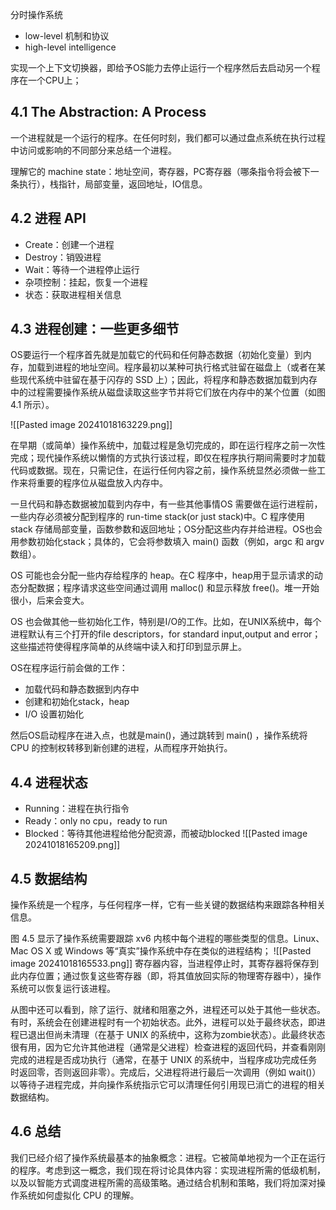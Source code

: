分时操作系统
- low-level 机制和协议
- high-level intelligence

实现一个上下文切换器，即给予OS能力去停止运行一个程序然后去启动另一个程序在一个CPU上；


## 4.1 The Abstraction: A Process
一个进程就是一个运行的程序。在任何时刻，我们都可以通过盘点系统在执行过程中访问或影响的不同部分来总结一个进程。

理解它的 machine state：地址空间，寄存器，PC寄存器（哪条指令将会被下一条执行），栈指针，局部变量，返回地址，IO信息。

## 4.2 进程 API

- Create：创建一个进程
- Destroy：销毁进程
- Wait：等待一个进程停止运行
- 杂项控制：挂起，恢复一个进程
- 状态：获取进程相关信息


## 4.3 进程创建：一些更多细节
OS要运行一个程序首先就是加载它的代码和任何静态数据（初始化变量）到内存，加载到进程的地址空间。程序最初以某种可执行格式驻留在磁盘上（或者在某些现代系统中驻留在基于闪存的 SSD 上）；因此，将程序和静态数据加载到内存中的过程需要操作系统从磁盘读取这些字节并将它们放在内存中的某个位置（如图 4.1 所示）。

![[Pasted image 20241018163229.png]]

在早期（或简单）操作系统中，加载过程是急切完成的，即在运行程序之前一次性完成；现代操作系统以懒惰的方式执行该过程，即仅在程序执行期间需要时才加载代码或数据。现在，只需记住，在运行任何内容之前，操作系统显然必须做一些工作来将重要的程序位从磁盘放入内存中。

一旦代码和静态数据被加载到内存中，有一些其他事情OS 需要做在运行进程前，一些内存必须被分配到程序的 run-time stack(or just stack)中。C 程序使用 stack 存储局部变量，函数参数和返回地址；OS分配这些内存并给进程。OS也会用参数初始化stack；具体的，它会将参数填入 main() 函数（例如，argc 和 argv 数组）。

OS 可能也会分配一些内存给程序的 heap。在C 程序中，heap用于显示请求的动态分配数据；程序请求这些空间通过调用 malloc() 和显示释放 free()。堆一开始很小，后来会变大。

OS 也会做其他一些初始化工作，特别是I/O的工作。比如，在UNIX系统中，每个进程默认有三个打开的file descriptors，for standard input,output and error；这些描述符使得程序简单的从终端中读入和打印到显示屏上。

OS在程序运行前会做的工作：
- 加载代码和静态数据到内存中
- 创建和初始化stack，heap
- I/O 设置初始化

然后OS启动程序在进入点，也就是main()，通过跳转到 main() ，操作系统将 CPU 的控制权转移到新创建的进程，从而程序开始执行。

## 4.4 进程状态
- Running：进程在执行指令
- Ready：only no cpu，ready to run
- Blocked：等待其他进程给他分配资源，而被动blocked
![[Pasted image 20241018165209.png]]

## 4.5 数据结构
操作系统是一个程序，与任何程序一样，它有一些关键的数据结构来跟踪各种相关信息。

图 4.5 显示了操作系统需要跟踪 xv6 内核中每个进程的哪些类型的信息。Linux、Mac OS X 或 Windows 等“真实”操作系统中存在类似的进程结构；
![[Pasted image 20241018165533.png]]
寄存器内容，当进程停止时，其寄存器将保存到此内存位置；通过恢复这些寄存器（即，将其值放回实际的物理寄存器中），操作系统可以恢复运行该进程。

从图中还可以看到，除了运行、就绪和阻塞之外，进程还可以处于其他一些状态。有时，系统会在创建进程时有一个初始状态。此外，进程可以处于最终状态，即进程已退出但尚未清理（在基于 UNIX 的系统中，这称为zombie状态）。此最终状态很有用，因为它允许其他进程（通常是父进程）检查进程的返回代码，并查看刚刚完成的进程是否成功执行（通常，在基于 UNIX 的系统中，当程序成功完成任务时返回零，否则返回非零）。完成后，父进程将进行最后一次调用（例如 wait()）以等待子进程完成，并向操作系统指示它可以清理任何引用现已消亡的进程的相关数据结构。


## 4.6 总结
我们已经介绍了操作系统最基本的抽象概念：进程。它被简单地视为一个正在运行的程序。考虑到这一概念，我们现在将讨论具体内容：实现进程所需的低级机制，以及以智能方式调度进程所需的高级策略。通过结合机制和策略，我们将加深对操作系统如何虚拟化 CPU 的理解。

